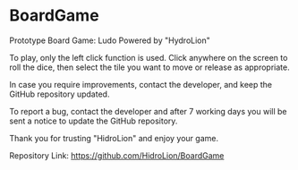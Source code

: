 # BoardGame
Prototype Board Game: Ludo
Powered by "HydroLion"

To play, only the left click function is used. Click anywhere on the screen to roll the dice, then select the tile you want to move or release as appropriate.

In case you require improvements, contact the developer, and keep the GitHub repository updated.

To report a bug, contact the developer and after 7 working days you will be sent a notice to update the GitHub repository.

Thank you for trusting "HidroLion" and enjoy your game.

Repository Link:
https://github.com/HidroLion/BoardGame